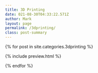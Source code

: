 ```yaml
---
title: 3D Printing
date: 021-08-30T04:33:22.571Z
author: Mark
layout: page
permalink: /3dprinting/
class: post-summary
---
```


{% for post in site.categories.3dprinting %}

{% include preview.html %}

{% endfor %}
